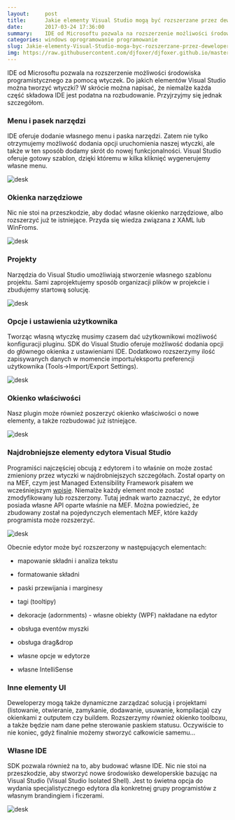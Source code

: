 ```yaml
---
layout:     post
title:      Jakie elementy Visual Studio mogą być rozszerzane przez deweloperów?
date:       2017-03-24 17:36:00
summary:    IDE od Microsoftu pozwala na rozszerzenie możliwości środowiska programistycznego za pomocą wtyczek. Do jakich elementów Visual Studio można tworzyć wtyczki? W skrócie można napisać, że niemalże każda część składowa IDE jest podatna na rozbudowanie. Przyjrzyjmy się jednak szczegółom.   Menu i pasek narzędziIDE oferuje dodanie własnego menu i paska narzędzi. Zatem nie tylko otrzymujemy możliwość do...
categories: windows oprogramowanie programowanie
slug: Jakie-elementy-Visual-Studio-moga-byc-rozszerzane-przez-deweloperow,80061.html
img: https://raw.githubusercontent.com/djfoxer/djfoxer.github.io/master/_img/2017-3-24-_30_/g_-_-x-_-_-_x20170322183239_0.png
---
```




IDE od Microsoftu pozwala na rozszerzenie możliwości środowiska programistycznego za pomocą wtyczek. Do jakich elementów Visual Studio można tworzyć wtyczki? W skrócie można napisać, że niemalże każda część składowa IDE jest podatna na rozbudowanie. Przyjrzyjmy się jednak szczegółom.   



### Menu i pasek narzędzi


IDE oferuje dodanie własnego menu i paska narzędzi. Zatem nie tylko otrzymujemy możliwość dodania opcji uruchomienia naszej wtyczki, ale także w ten sposób dodamy skrót do nowej funkcjonalności. Visual Studio oferuje gotowy szablon, dzięki któremu w kilka kliknięć wygenerujemy własne menu.



![desk](https://raw.githubusercontent.com/djfoxer/djfoxer.github.io/master/_img/2017-3-24-_30_/g_-_-x-_-_-_x20170322183239_0.png)





### Okienka narzędziowe


Nic nie stoi na przeszkodzie, aby dodać własne okienko narzędziowe, albo rozszerzyć już te istniejące. Przyda się wiedza związana z XAML lub WinFroms.  



![desk](https://raw.githubusercontent.com/djfoxer/djfoxer.github.io/master/_img/2017-3-24-_30_/g_-_-x-_-_-_x20170322183239_1.PNG)





### Projekty


Narzędzia do Visual Studio umożliwiają stworzenie własnego szablonu projektu. Sami zaprojektujemy sposób organizacji plików w projekcie i zbudujemy startową solucję.



![desk](https://raw.githubusercontent.com/djfoxer/djfoxer.github.io/master/_img/2017-3-24-_30_/g_-_-x-_-_-_x20170322183239_2.PNG)





### Opcje i ustawienia użytkownika


Tworząc własną wtyczkę musimy czasem dać użytkownikowi możliwość konfiguracji pluginu. SDK do Visual Studio oferuje możliwość dodania opcji do głównego okienka z ustawieniami IDE. Dodatkowo rozszerzymy ilość zapisywanych danych w momencie importu/eksportu preferencji użytkownika (Tools->Import/Export Settings).



![desk](https://raw.githubusercontent.com/djfoxer/djfoxer.github.io/master/_img/2017-3-24-_30_/g_-_-x-_-_-_x20170322183239_3.png)





### Okienko właściwości


Nasz plugin może również poszerzyć okienko właściwości o nowe elementy, a także rozbudować już istniejące.



![desk](https://raw.githubusercontent.com/djfoxer/djfoxer.github.io/master/_img/2017-3-24-_30_/g_-_-x-_-_-_x20170322183239_4.PNG)









### Najdrobniejsze elementy edytora Visual Studio


Programiści najczęściej obcują z edytorem i to właśnie on może zostać zmieniony przez wtyczki w najdrobniejszych szczegółach. Został oparty on na MEF, czym jest Managed Extensibility Framework pisałem we wcześniejszym [wpisie](http://blog.djfoxer.pl/Managed-Extensibility-Framework-system-pluginow-do-aplikacji-.NET-od-Microsoftu,80021.html).  Niemalże każdy element może zostać zmodyfikowany lub rozszerzony. Tutaj jednak warto zaznaczyć, że edytor posiada własne API oparte właśnie na MEF. Można powiedzieć, że zbudowany został na pojedynczych elementach MEF, które każdy programista może rozszerzyć.



![desk](https://raw.githubusercontent.com/djfoxer/djfoxer.github.io/master/_img/2017-3-24-_30_/g_-_-x-_-_-_x20170322190613_0.png)



Obecnie edytor może być rozszerzony w następujących elementach:



  * mapowanie składni i analiza tekstu

  * formatowanie składni

  * paski przewijania i marginesy

  * tagi (tooltipy)

  * dekoracje (adornments) - własne obiekty (WPF) nakładane na edytor

  * obsługa eventów myszki

  * obsługa drag&drop

  * własne opcje w edytorze

  * własne IntelliSense






### Inne elementy UI


Deweloperzy mogą także dynamiczne zarządzać solucją i projektami (listowanie, otwieranie, zamykanie, dodawanie, usuwanie, kompilacja) czy okienkami z outputem czy buildem. Rozszerzymy również okienko toolboxu, a także będzie nam dane pełne sterowanie paskiem statusu. Oczywiście to nie koniec, gdyż finalnie możemy stworzyć całkowicie samemu...





### Własne IDE


SDK pozwala również na to, aby budować własne IDE. Nic nie stoi na przeszkodzie, aby stworzyć nowe środowisko deweloperskie bazując na Visual Studio (Visual Studio Isolated Shell). Jest to świetna opcja do wydania specjalistycznego edytora dla konkretnej grupy programistów z własnym brandingiem i ficzerami.



![desk](https://raw.githubusercontent.com/djfoxer/djfoxer.github.io/master/_img/2017-3-24-_30_/g_-_-x-_-_-_x20170322184602_0.png)


